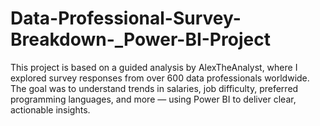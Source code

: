 # Data-Professional-Survey-Breakdown-_Power-BI-Project
This project is based on a guided analysis by AlexTheAnalyst, where I explored survey responses from over 600 data professionals worldwide. The goal was to understand trends in salaries, job difficulty, preferred programming languages, and more — using Power BI to deliver clear, actionable insights.
